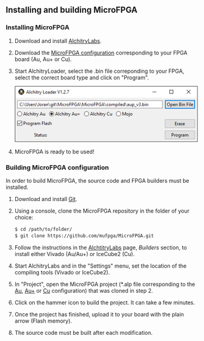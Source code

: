 ## Installing and building MicroFPGA

### Installing MicroFPGA

1. Download and install [AlchitryLabs](https://alchitry.com/alchitry-labs).

3. Download the [MicroFPGA configuration](https://github.com/mufpga/MicroFPGA/releases/tag/v3) corresponding to your FPGA board (Au, Au+ or Cu).

3. Start AlchitryLoader, select the .bin file correponding to your FPGA, select the correct board type and click on "Program".

   <img src="img/alchitry_loader.png" alt="AlchitryLoader" width="500"/>

4. MicroFPGA is ready to be used!

### Building MicroFPGA configuration

In order to build MicroFPGA, the source code and FPGA builders must be installed.

1. Download and install [Git](https://git-scm.com/downloads).

2. Using a console, clone the MicroFPGA repository in the folder of your choice:

   ```bash
   $ cd /path/to/folder/
   $ git clone https://github.com/mufpga/MicroFPGA.git
   ```

3. Follow the instructions in the [AlchtitryLabs](https://alchitry.com/alchitry-labs) page, *Builders* section, to install either Vivado (Au/Au+) or IceCube2 (Cu). 

4. Start AlchitryLabs and in the "Settings" menu, set the location of the compiling tools (Vivado or IceCube2).

5. In "Project", open the MicroFPGA project (*.alp file corresponding to the [Au](https://github.com/mufpga/MicroFPGA/tree/main/Au), [Au+](https://github.com/mufpga/MicroFPGA/tree/main/Au%2B) or [Cu](https://github.com/mufpga/MicroFPGA/tree/main/Cu) configuration) that was cloned in step 2. 

6. Click on the hammer icon to build the project. It can take a few minutes.

7. Once the project has finished, upload it to your board with the plain arrow (Flash memory).

8. The source code must be built after each modification.

